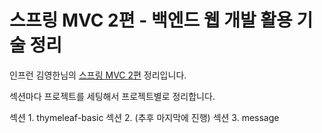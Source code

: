 # 스프링 MVC 2편 - 백엔드 웹 개발 활용 기술 정리
인프런 김영한님의 [스프링 MVC 2편](https://www.inflearn.com/course/스프링-mvc-2) 정리입니다.

섹션마다 프로젝트를 세팅해서 프로젝트별로 정리합니다.

섹션 1. thymeleaf-basic
섹션 2. (추후 마지막에 진행)
섹션 3. message